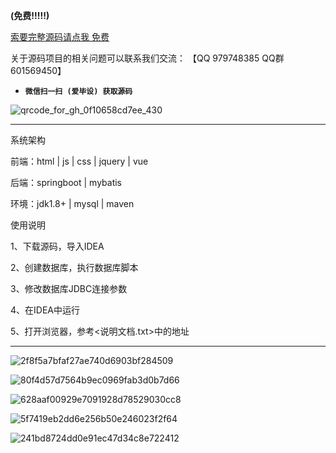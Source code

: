 

**(免费!!!!!)**

[索要完整源码请点我 免费](http://mp.weixin.qq.com/mp/appmsgalbum?__biz=MzkwMDY3MTY0Nw==&action=getalbum&album_id=3423120253595582465&scene=173&subscene=&sessionid=svr_dbd799d91a1&enterid=1713666527&from_msgid=&from_itemidx=&count=3&nolastread=1#wechat_redirect)

关于源码项目的相关问题可以联系我们交流： 【QQ 979748385 QQ群 601569450】 

- **`微信扫一扫 (爱毕设) 获取源码`**

![qrcode_for_gh_0f10658cd7ee_430](https://github.com/hjsdjko/onlyzaixianshangcheng/assets/120558513/edfc28fc-d9df-4e81-ac62-d02aa360e379)

***************************************************************
系统架构

前端：html | js | css | jquery | vue

后端：springboot | mybatis

环境：jdk1.8+ | mysql | maven

使用说明

1、下载源码，导入IDEA

2、创建数据库，执行数据库脚本

3、修改数据库JDBC连接参数

4、在IDEA中运行

5、打开浏览器，参考<说明文档.txt>中的地址

***************************************************************
![2f8f5a7bfaf27ae740d6903bf284509](https://github.com/hjsdjko/springboot6alf1/assets/120558513/09ec3b7a-8653-4740-b785-f245fa600602)

![80f4d57d7564b9ec0969fab3d0b7d66](https://github.com/hjsdjko/springboot6alf1/assets/120558513/56ef784f-a68d-4df3-a21b-e55a36073c47)

![628aaf00929e7091928d78529030cc8](https://github.com/hjsdjko/springboot6alf1/assets/120558513/a0b6654c-e9ef-4442-9c36-71ff0d2714ed)

![5f7419eb2dd6e256b50e246023f2f64](https://github.com/hjsdjko/springboot6alf1/assets/120558513/4f137b01-bd5f-4699-9d5a-5ce30f37a6a0)

![241bd8724dd0e91ec47d34c8e722412](https://github.com/hjsdjko/springboot6alf1/assets/120558513/351b0ad4-f9d1-42dd-b8a2-2e768f857884)
